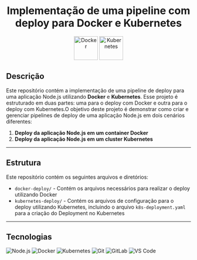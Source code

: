 <h1 align="center">Implementação de uma pipeline com deploy para Docker e Kubernetes</h1>
<p align="center">
  <img src="https://techstack-generator.vercel.app/docker-icon.svg" alt="Docker" width="65" height="65" />
  <img src="https://techstack-generator.vercel.app/kubernetes-icon.svg" alt="Kubernetes" width="65" height="65" />
</p>


## Descrição 

Este repositório contém a implementação de uma pipeline de deploy para uma aplicação Node.js utilizando **Docker** e **Kubernetes**. Esse projeto é estruturado em duas partes: uma para o deploy com Docker e outra para o deploy com Kubernetes.O objetivo deste projeto é demonstrar como criar e gerenciar pipelines de deploy de uma aplicação Node.js em dois cenários diferentes:

1. **Deploy da aplicação Node.js em um container Docker**
2. **Deploy da aplicação Node.js em um cluster Kubernetes**

---

## Estrutura 

Este repositório contém os seguintes arquivos e diretórios:
 -  `docker-deploy/` - Contém os arquivos necessários para realizar o deploy utilizando Docker
 -  `kubernetes-deploy/` - Contém os arquivos de configuração para o deploy utilizando Kubernetes, incluindo o arquivo `k8s-deployment.yaml` para a criação do Deployment no Kubernetes

---
  
## Tecnologias 

<p>
  <img src="https://img.shields.io/badge/Node.js-000000?style=for-the-badge&logo=node.js&logoColor=00A9E0" alt="Node.js" />
  <img src="https://img.shields.io/badge/Docker-000000?style=for-the-badge&logo=docker&logoColor=00A9E0" alt="Docker" />
  <img src="https://img.shields.io/badge/Kubernetes-000000?style=for-the-badge&logo=kubernetes&logoColor=00A9E0" alt="Kubernetes" />
  <img src="https://img.shields.io/badge/Git-000000?style=for-the-badge&logo=git&logoColor=00A9E0" alt="Git" />
  <img src="https://img.shields.io/badge/GitLab-000000?style=for-the-badge&logo=gitlab&logoColor=00A9E0" alt="GitLab" />
  <img src="https://img.shields.io/badge/VS_Code-000000?style=for-the-badge&logo=visualstudiocode&logoColor=00A9E0" alt="VS Code" />
</p>


